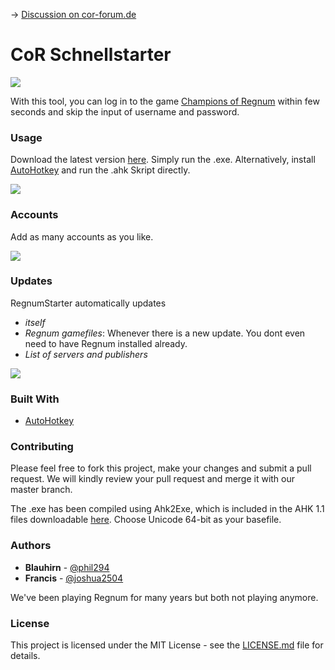 -> [Discussion on cor-forum.de](https://www.cor-forum.de/index.php?page=Thread&threadID=811)

# CoR Schnellstarter

![](https://cdn.treudler.net/18/181102021650-646x331.png)

With this tool, you can log in to the game [Champions of Regnum](https://www.championsofregnum.com/) within few seconds and skip the input of username and password.

### Usage

Download the latest version [here](https://github.com/phil294/cor-schnellstarter/releases/). Simply run the .exe. Alternatively, install [AutoHotkey](https://autohotkey.com/download/1.1/) and run the .ahk Skript directly.

![](https://cdn.treudler.net/18/1811020259331XgzUx.gif)

### Accounts

Add as many accounts as you like.

![](https://cdn.treudler.net/shared/screenshots/2018_08_31_22-33-53_xrQ2dH80gQ26hjPvpUPN.png)

### Updates

RegnumStarter automatically updates
- *itself*
- *Regnum gamefiles*: Whenever there is a new update. You dont even need to have Regnum installed already.
- *List of servers and publishers*

![](https://cdn.treudler.net/shared/screenshots/2018_08_31_22-04-11_EdXEcPV99rWSxYX6v9pJ.png)

### Built With

* [AutoHotkey](https://github.com/Lexikos/AutoHotkey_L)

### Contributing

Please feel free to fork this project, make your changes and submit a pull request. We will kindly review your pull request and merge it with our master branch.

The .exe has been compiled using Ahk2Exe, which is included in the AHK 1.1 files downloadable [here](https://autohotkey.com/download/1.1/).
Choose Unicode 64-bit as your basefile.

### Authors

* **Blauhirn** - [@phil294](https://github.com/phil294)
* **Francis** - [@joshua2504](https://github.com/joshua2504)

We've been playing Regnum for many years but both not playing anymore.

### License

This project is licensed under the MIT License - see the [LICENSE.md](LICENSE.md) file for details.
